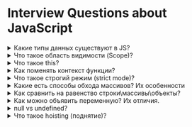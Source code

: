 # Interview Questions about JavaScript

<details>
<summary>Какие типы данных существуют в JS?</summary>
- Number
- String
- Boolean
- null
- undefined
- Bigint
- Object
- Symbol

```js
num = 101
str = "101"
boolean = true
n = null // ничего, пусто
undef = undefined // переменная после объявления, без инициализации
bigintNumber = 1322n // для больших чисел произвольной длины
obj = { name: "temka" }
symb = new Symbol("some string; я возвращаю уникальную ссылку")
```

</details>

<details>
<summary>
Что такое область видимости (Scope)?
</summary>

Место в программе, синтаксически ограниченное скобочками `{ ...some code... }` И ОБЯЗАТЕЛЬНО имеющий объявленные переменные внутри себя

Если без объявлений, то это просто block

Виды scope'ов (видимостей):

-   Global scoped
-   Function scoped
-   Block scoped

</details>

<details>
<summary>Что такое this?</summary>

ключевое слово котороые ссылается на контекст вызова\
который выполняет или вызывает функцию\
в глобальной обласи видимости

-   в браузере this = window
-   в nodejs this = globalThis

```js
const user = {
	age: 1000,
	getAgeDeclaration() {
		return this.age
	},
	getAgeExpression: () => {
		return this.age
	},
}

console.log(user.getAgeDeclaration()) // 1000
console.log(user.getAgeExpression()) // undefined
```

В пределах функции значение this зависит от того, каким образом вызвана функция:

-   Простой вызов - В этом случае значение this не устанавливается вызовом. Так как этот код написан не в строгом режиме, значением this всегда должен быть объект, по умолчанию - глобальный объект. В строгом режиме, значение this остается тем значением, которое было установлено в контексте исполнения. Если такое значение не определено, оно остается undefined. Для того что бы передать значение this от одного контекста другому необходимо использовать call или apply

-   В стрелочных функциях, this привязан к окружению, в котором была создана функция. В глобальной области видимости, this будет указывать на глобальный объект.

-   Когда функция вызывается как метод объекта, используемое в этой функции ключевое слово this принимает значение объекта, по отношению к которому вызван метод.

</details>

<details>
<summary>Как поменять контекст функции?</summary>

bind, call (rest), apply(array)

bind\
bind не вызывает функцию. Он только возвращает «обёртку», которую мы можем вызвать позже, и которая передаст вызов в исходную функцию, с привязанным контекстом.

```js
function checkAge(a, b) {
	console.log(this) // { name: 'teenager', age: 15 }
	return a <= this.age && this.age <= b
}
const obj = { name: "teenager", age: 15 }
const objAgeChecker = checkAge.bind(obj, 15, 15)
console.log(objAgeChecker()) // true
```

call\
call сразу вызывает функцию, первый аргумент call становится её this, а остальные передаются «как есть». Вызов func.call(context, a, b...) – то же, что обычный вызов func(a, b...), но с явно указанным this(=context)

```js
function checkAge(a, b) {
	console.log(this) // { name: 'teenager', age: 15 }
	return a <= this.age && this.age <= b
}
const obj = { name: "teenager", age: 15 }
console.log(checkAge.call(obj, 15, 15)) // true
```

apply\
отличается от call тем, что принимает аргументы в виде массива

```js
function checkAge(a, b) {
	console.log(this) // { name: 'teenager', age: 15 }
	return a <= this.age && this.age <= b
}
const obj = { name: "teenager", age: 15 }
console.log(checkAge.apply(obj, [15, 15])) // true
```

</details>

<details>
<summary>Что такое строгий режим (strict mode)?</summary>

дает ошибки там, где обычный js engine не выдает ошибки (а стоило бы)

3 варианта включения такого режима:

1.  at the top of file
    ```js
    "use-strict"
    ```
2.  inside function
    ```js
    function func() {
    	"use-strict"
    }
    ```
3.  by default inside ESM

    ```js
    function func() {}

    export default func
    ```

</details>

<details>
<summary>Какие есть способы обхода массивов? Их особенности</summary>

##### while() do{}

сначала проверятся условие, потом делается итерация

##### do() while{}

первая итерация будет в любом случае, проверятся условие для следующей итерации

##### for(startAction; condition; actionForEveryLoop)

обычный классический цикл for

##### for(const key in obj) - лучше для объектов

##### for(const item of array) - лучше для массивов

```js
Object.prototype.objCustom = function () {}
Array.prototype.arrCustom = function () {}

let iterable = [3, 5, 7]
iterable.foo = "hello"

for (let i in iterable) {
	console.log(i) // выведет 0, 1, 2, "foo", "arrCustom", "objCustom"
}

for (let i in iterable) {
	if (iterable.hasOwnProperty(i)) {
		console.log(i) // выведет 0, 1, 2, "foo"
	}
}

for (let i of iterable) {
	console.log(i) // выведет 3, 5, 7
}
```

##### .forEach

итерирует, ничего не возвращает, нельзя остановить через `break`, `return`, `continue`, неаккуратно каждый второй брать i+=2

##### .map

вернет массив с изначальными элементами, изменными согласно callback'у

##### .filter

вернет массив из начальных элементов, соответсвующих условию из callback'а

##### .reduce

вернет аккумулированное(накопленное) значение, проходя массив слева-направо

##### .reduceRight

Метод reduceRight() применяет функцию к аккумулятору и каждому значению массива (справа-налево), сводя его к одному значению.

</details>

<details>
<summary>Как сравнить на равенство строки\массивы\объекты?</summary>

-   == для чисел и строк
-   массивы поэлеметно
-   объекты рекурсивно (\_.isEqual из lodash)
-   == делает приведение типов (строка 5 === число 5)
-   === не делает приведение типов (строка 5 !== число 5)
</details>

<details>
<summary>Как можно объявить переменную? Их отличия.</summary>

```js
a = 5 // the same as var
var b = 10 // function scoped, hoisted, but undefined till initialization
let c = 20 // block scoped,
const d = 35 // block scoped constant, immutable
const obj = { age: 20 }
obj.age = 30 // no errors
```

</details>

<details>
<summary>null vs undefined?</summary>

null:

-   можем ставить только сами
-   явное задание отсутсвующие значение

undefined:

-   присваевается переменной после объявления, если конкретного присвоения не было
-   функция которая ничего не возращает явно
-   несуществующее свойство функции
</details>

<details>
<summary>Что такое hoisting (поднятие)?</summary>

Hoisiting = Процесс, происходящий во 2-ой (из 3-ёх) фазе компиляции (Parsing + creating AST)\
авто-регистрация имён и присвоение им значений, как только программа "входит" в scope

`var` хоистится со значением undefined вплоть до своего declaration
`function` declaration хоистится со значением ссылки на функцию в начале scope'а
`let` и `const` хоистится = авто-регистрируется, но не авто-инициализируется до своего declaration

</detials>

<details>
<summary>Отличие function declaration от function expression</summary>

declaration:

-   is hoisted (auto-registered + auto-inited function reference)

expression:

-   not hoisted = available only after initialization (auto-registered but not auto-inited till declaration line)

</details>

<details>
<summary>Отличие arrow функций от функци через function</summary>

arrow:

-   нельзя использовать arguments
-   синтаксис
-   нет своего this, this берется снаружи
-   не могут быть вызваны с помощью new

</details>

<details>
<summary>Что такое замыкание?</summary>

это возможность использовать в функции переменные, объявленные в родительских scop'ах

это функция вместе со всеми внешними переменными, которые ей доступны

это комбинация функции и лексического окружения, в котором эта функция была объявлена. Это окружение состоит из произвольного количества локальных переменных, которые были в области действия функции во время создания замыкания.

</details>

<details>
<summary>Что такое шаблонные литералы? Для чего нужны</summary>

обратыне кавычки внутри которых пишут текст = ``

-   позволяют удобно конкатанировать переменные через конструкцию ${} вместо 'text' + 'other text'
-   позволяют делать переносы строк

</details>

<details>
<summary>Что такое Set, Map? для чего предназначены</summary>
Map - коллекция вида ключ:значение как и Object\
Map однако позволяет использовать ключи любого типа, а не только string\

```js
let map = new Map()

map.set("1", "str1") // ключ-строка
map.set(1, "num1") // число
map.set(true, "bool1") // булевое значение

// в обычном объекте это было бы одно и то же,
// map сохраняет тип ключа
alert(map.get(1)) // 'num1'
alert(map.get("1")) // 'str1'

alert(map.size) // 3
```

Set - коллекция, где каждое из значений может появляться только 1 раз

```js
let set = new Set()

let vasya = { name: "Вася" }
let petya = { name: "Петя" }
let dasha = { name: "Даша" }

// посещения, некоторые пользователи заходят много раз
set.add(vasya)
set.add(petya)
set.add(dasha)
set.add(vasya)
set.add(petya)

// set сохраняет только уникальные значения
alert(set.size) // 3

set.forEach((user) => alert(user.name)) // Вася, Петя, Даша
```

</details>

<details>
<summary>Что такое WeakSet, WeakMap? для чего предназначены</summary>

WeakSet – особый вид Set, не препятствующий сборщику мусора удалять свои элементы. То же самое – WeakMap для Map. То есть, если некий объект присутствует только в WeakSet/WeakMap – он удаляется из памяти. Это нужно для тех ситуаций, когда основное место для хранения и использования объектов находится где-то в другом месте кода, а здесь мы хотим хранить для них «вспомогательные» данные, существующие лишь пока жив объект. Например, у нас есть элементы на странице или, к примеру, пользователи, и мы хотим хранить для них вспомогательную информацию, например обработчики событий или просто данные, но действительные лишь пока объект, к которому они относятся, существует. Если поместить такие данные в WeakMap, а объект сделать ключом, то они будут автоматически удалены из памяти, когда удалится элемент. Например:

```js
let activeUsers = [{ name: "Вася" }, { name: "Петя" }, { name: "Маша" }]

// вспомогательная информация о них,
// которая напрямую не входит в объект юзера,
// и потому хранится отдельно
let weakMap = new WeakMap()

weakMap.set(activeUsers[0], 1)
weakMap.set(activeUsers[1], 2)
weakMap.set(activeUsers[2], 3)
weakMap.set("Katya", 4) //Будет ошибка TypeError: "Katya" is not a non-null object

alert(weakMap.get(activeUsers[0])) // 1

activeUsers.splice(0, 1) // Вася более не активный пользователь

// weakMap теперь содержит только 2 элемента

activeUsers.splice(0, 1) // Петя более не активный пользователь

// weakMap теперь содержит только 1 элемент
```

</details>

<details>
<summary>Как определить наличие поля в объекте?</summary>

```js
const obj = {
	a: 5,
	b: "text",
}

console.log(obj.hasOwnProperty("a")) // true only if object, not in proto
console.log("b" in obj) // true even if in protoype
```

</details>

<details>
<summary>Как создать объект?</summary>

С помощью литеральной нотации

```js
const myObj = {
	a: 5,
	b: "text",
}
```

С помощью функций

```js
function User(name, surname) {
	this.name = name
	this.surname = surname
}
const user = new User("Bob", "Dillinger")
console.log(user) // User {name: "Bob", surname: "Dillinger}
// class alike
```

С помощью класса

```js
class User {
	constructor(name, surname) {
		this.name = name
		this.surname = surname
	}
}
const user = new User("Bob", "Dillinger")
console.log(user) // User {name: "Bob", surname: "Dillinger}
// class instance
```

</details>

<details>
<summary>Какие значения falsy (ложные)?</summary>

-   null
-   undefined
-   0
-   ''
-   false
-   NaN
-   BigInt(0)

!!!!Truthy!!!!:

-   {}

</details>

<details>

<summary>Зачем нужны операторы spread, rest?</summary>

spread - чтбы разворачивать массивы и объекты\
rest - принимает в себя все аргументы, невошедшие в параметры функции

</details>

<details>
<summary>Что такое деструктуризация?</summary>

синтаксис, который позволяет распаковать массив или объект в кучу переменных

```js
const arr = ["first", "second"]
const [first, second] = arr

const obj = { name: "first", age: "30" }
const { name, age } = obj
```

</details>

<details>
<summary>Какие объекты не serialazable в JS?</summary>
- function
- class instances
- map, weakmap
- set, weakset
- symbols
- promise
- ?bigint maybe?

</details>

<details>
<summary>Как копировать объект, избегая ссылочной зависимости? </summary>

```js
const shallowCopy = Object.assign({}, obj)
const shallowCopy2 = structuredClone(obj)

// only if obj is serializable
const deepCopy = JSON.parse(JSON.stringify(obj))

// lodash method
const deepCopy = _.deepClone(obj)
```

</details>

<details>
<summary>Какие есть способы рабоыт с асинхронным кодом?</summary>

-   callback функция - передается в асинхронную функцию и вызывается внутрии неё, когда та посчитает нужным (скорее в конце своего выполнения)
-   Promise
-   async\await сахар над Promise
</details>

<details>
<summary>Что такое Promise</summary>

специальный объект, предназначенный для работы с асинхронным кодом\
принимает в себя в качесте аргумента функцию из аргументов в две callback функции = resolve, reject, которые следует вызвать для завершении работы функции и передачи значения

Promise возвращает

```js
{
    value: ...,
    status: 'fulfilled' // или 'rejected' или 'pending'
}
```

Вначале status = pending («ожидание»), затем – одно из: fulfilled («выполнено успешно») или rejected («выполнено с ошибкой»).

```js
// Создаётся объект promise
let promise = new Promise((resolve, reject) => {
	setTimeout(() => {
		// переведёт промис в состояние fulfilled с результатом "result"
		resolve("result")
	}, 1000)
})

// promise.then навешивает обработчики на успешный результат или ошибку
promise.then(
	(result) => {
		// первая функция-обработчик - запустится при вызове resolve
		alert("Fulfilled: " + result) // result - аргумент resolve
	},
	(error) => {
		// вторая функция - запустится при вызове reject
		alert("Rejected: " + error) // error - аргумент reject
	}
)
```

</details>

<details>
<summary>Зачем нужны Promise. Как использовать async\await.</summary>

Решают проблему глубокой вложенности (callback hell)\

async\await = синтаксический сахар для promise

async функция всегда вернет Promise

</details>

<details>
<summary>Зачем нудны Promise. all,allSettled, race</summary>

-   all ждет выполнения всех, но остановится и вернет ошибку если такая вознкнет
-   allSettled ждет выполнения всех, даже если возникла ошибка
-   race ждет выполнения первого промиса, возвращает его результат

```js
{
    value: ...,
    status: 'fulfilled' // или 'rejected' или 'pending'
}
```

</details>

<details>
<summary>Что такое EventPropagation?</summary>

"Распостранение События" по-русски

Событие, совершенное в ребенке, заставляет совершится такое же событие в родителе

Происходит в 3 фазы:

1. Capture Phase = Фаза захвата (от window до элемента)
2. Target Phase (внутри целевого элемента)
3. Bubbling Phase = Фаза всплытия (от элемента до window)

1 шаг затрагивает всех предков целевого элемента

</details>
<details>
<summary>Что такое Event Delegation?</summary>

"Делегирование События" по-русски

Приём в разработке, позволяющий оптимизровать исполнение событий

Вместо добавления однотипного события к каждому (например, из сотен) детей\
Событие добавляется только к родителю

Отслеживание задетого ребёнка делают через e.target

</details>

<details>
<summary>для чего нужны e.preventDefault(), e.stopPropagation(), e.stopImmediatePropagation() </summary>

e.preventDefault - функция для предотвращения выполнения дефолтных реакций\действий бразуера по умолчанию на событие e

e.stopPropagation - функция для предотвращения всплытия (bubbling) события вверх по дереву ДОМ, т.е. чтобы родитель не узнал о событиях ребенка

e.stopImmediatePropagation - чтобы другие события на текущем элементе не вызывались

</details>

<details>
<summary>Как отслеживать и обрабатывать ошибки в js?</summary>

с помощью блока try-catch

```jsx
try {
	// code where error may be thrown
} catch (err) {
	// code which will run if error is thrown
} finally {
	// code which will run in any case
}
```

</details>

<details>
<summary>Что такое Higher Order Functions?</summary>

-   Функция которая возращает другую функцию
-   Функция которая принимает другую функцию в качестве аргумента

for ex:

-   map
-   filter
-   forEach
-   reduce

</details>

<details>
<summary>Что такое чистая Pure функция?</summary>

-   Не имеет побочных эффектов
    -   Изменение в файловой системе
    -   HTTP запросы
    -   Изменение параметров
    -   Вывод на экран
-   Всегда возращает одинаковый результат при одинаковых аргументах (независимость от внешних состояний)

</details>

<details>
<summary>Что такое прототипное наследование?</summary>
Все функции, классы, объекты, массивы = объекты на самом деле

Они наследуют поля от базовых объектов

</details>

<details>
<summary>Что такое статический метод класса (static)?</summary>
Ключевое слово static используется в классах для определения статичных методов. Статичные методы функции, принадлежащие объекту класса, но не доступные другим объектам того же класса.

```js
class Repo {
	static getName() {
		return "Repo name is modern-js-cheatsheet"
	}
}

// нам не нужно создавать объект класса Repo
console.log(Repo.getName()) // "Repo name is modern-js-cheatsheet"

let r = new Repo()
console.log(r.getName()) // необработанная ошибка TypeError: r.getName не является функцией
```

Cтатические методы вызываются через имя класса. Вызывать статические методы через имя объекта запрещено. Статические методы часто используются для создания вспомогательных функций приложения.

</details>
